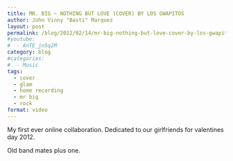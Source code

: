 ```yaml
---
title: MR. BIG ~ NOTHING BUT LOVE (COVER) BY LOS GWAPITOS
author: John Vinny "Basti" Marquez
layout: post
permalink: /blog/2012/02/14/mr-big-nothing-but-love-cover-by-los-gwapitos/
#youtube:
#  - AnTE_jn5q2M
category: blog
#categories:
#  - Music
tags:
  - cover
  - glam
  - home recording
  - mr big
  - rock
format: video
---
```

My first ever online collaboration. Dedicated to our girlfriends for valentines day 2012.

Old band mates plus one.
